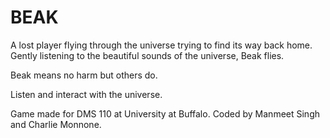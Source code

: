 # BEAK

A lost player flying through the universe trying to find its way back home. 
Gently listening to the beautiful sounds of the universe, Beak flies.

Beak means no harm but others do. 

Listen and interact with the universe.

Game made for DMS 110 at University at Buffalo. Coded by Manmeet Singh and Charlie Monnone.
